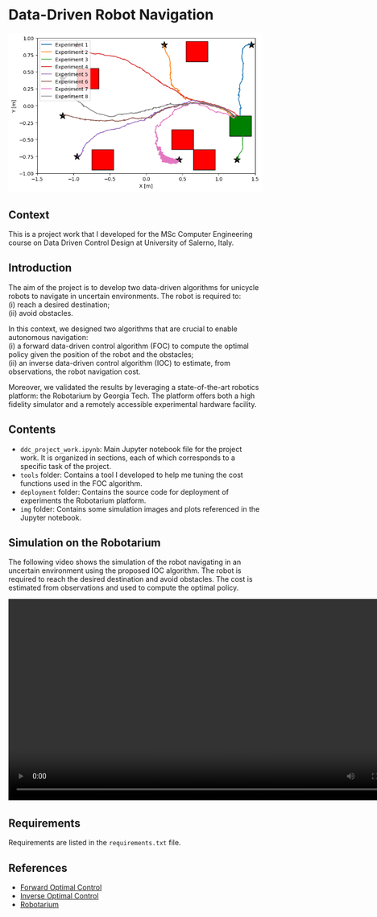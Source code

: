 # Data-Driven Robot Navigation
<p align="center">
  <img src="./img/our_cost_function/experiment-2.png" alt="Simulation with our cost function"/>
</p>

## Context
This is a project work that I developed for the MSc Computer Engineering course on Data Driven Control Design at University of Salerno, Italy.

## Introduction
The aim of the project is to develop two data-driven algorithms for unicycle robots to navigate in uncertain environments. The robot is required to:\
(i) reach a desired destination; \
(ii) avoid obstacles.

In this context, we designed two algorithms that are crucial to enable autonomous navigation: \
(i) a forward data-driven control algorithm (FOC) to compute the optimal policy given the position of the robot and the obstacles;\
(ii) an inverse data-driven control algorithm (IOC) to estimate, from observations, the robot navigation cost. 

Moreover, we validated the results by leveraging a state-of-the-art robotics platform: the Robotarium by Georgia Tech. The platform offers both a high fidelity simulator and a remotely accessible experimental hardware facility. 

## Contents
- `ddc_project_work.ipynb`: Main Jupyter notebook file for the project work. It is organized in sections, each of which corresponds to a specific task of the project.
- `tools` folder: Contains a tool I developed to help me tuning the cost functions used in the FOC algorithm.
- `deployment` folder: Contains the source code for deployment of experiments the Robotarium platform.
- `img` folder: Contains some simulation images and plots referenced in the Jupyter notebook.

## Simulation on the Robotarium
The following video shows the simulation of the robot navigating in an uncertain environment using the proposed IOC algorithm. The robot is required to reach the desired destination and avoid obstacles. The cost is estimated from observations and used to compute the optimal policy.
<p align="center">
  <video width="800" src="./videos/robotarium-poposed-ioc.mp4" />
</p>

## Requirements
Requirements are listed in the `requirements.txt` file.

## References
- [Forward Optimal Control](https://arxiv.org/abs/2306.13928)
- [Inverse Optimal Control](https://arxiv.org/abs/2306.13928)
- [Robotarium](https://www.robotarium.gatech.edu/)